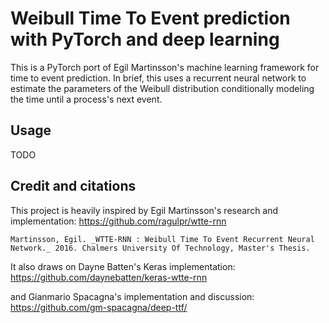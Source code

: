 # Weibull Time To Event prediction with PyTorch and deep learning

This is a PyTorch port of Egil Martinsson's machine learning framework for time to event prediction. In brief, this uses a recurrent neural network to estimate the parameters of the Weibull distribution conditionally modeling the time until a process's next event.

## Usage

TODO

## Credit and citations

This project is heavily inspired by Egil Martinsson's research and implementation:
https://github.com/ragulpr/wtte-rnn

```
Martinsson, Egil. _WTTE-RNN : Weibull Time To Event Recurrent Neural Network._ 2016. Chalmers University Of Technology, Master's Thesis.
```

It also draws on Dayne Batten's Keras implementation:
https://github.com/daynebatten/keras-wtte-rnn

and Gianmario Spacagna's implementation and discussion:
https://github.com/gm-spacagna/deep-ttf/